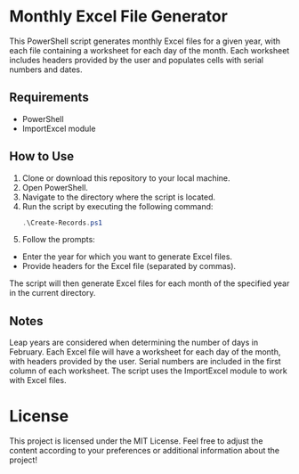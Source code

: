# Monthly Excel File Generator

This PowerShell script generates monthly Excel files for a given year, with each file containing a worksheet for each day of the month. Each worksheet includes headers provided by the user and populates cells with serial numbers and dates.

## Requirements

- PowerShell
- ImportExcel module

## How to Use

1. Clone or download this repository to your local machine.
2. Open PowerShell.
3. Navigate to the directory where the script is located.
4. Run the script by executing the following command:
   ```powershell
   .\Create-Records.ps1
   ```
5. Follow the prompts:
 - Enter the year for which you want to generate Excel files.
 - Provide headers for the Excel file (separated by commas).

The script will then generate Excel files for each month of the specified year in the current directory.

## Notes
Leap years are considered when determining the number of days in February.
Each Excel file will have a worksheet for each day of the month, with headers provided by the user.
Serial numbers are included in the first column of each worksheet.
The script uses the ImportExcel module to work with Excel files.

# License
This project is licensed under the MIT License.
Feel free to adjust the content according to your preferences or additional information about the project!
